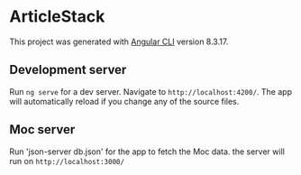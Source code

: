 # ArticleStack

This project was generated with [Angular CLI](https://github.com/angular/angular-cli) version 8.3.17.


## Development server

Run `ng serve` for a dev server. Navigate to `http://localhost:4200/`. The app will automatically reload if you change any of the source files.

## Moc server
Run 'json-server db.json' for the app to fetch the Moc data. the server will run on `http://localhost:3000/`

